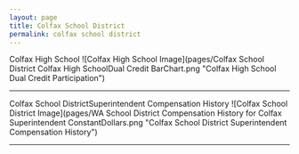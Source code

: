 ```yaml
---
layout: page
title: Colfax School District
permalink: colfax school district
---
```



Colfax High School
![Colfax High School Image](pages/Colfax School District Colfax High SchoolDual Credit BarChart.png "Colfax High School Dual Credit Participation")

___

Colfax School DistrictSuperintendent Compensation History
![Colfax School District Image](pages/WA School District Compensation History for Colfax Superintendent ConstantDollars.png "Colfax School District Superintendent Compensation History")

___


